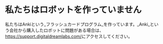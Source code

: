 # 私たちはロボットを作っていません

私たちはAnkiという_フラッシュカードプログラム_を作っています。_Anki_という会社から購入したロボットに問題がある場合は、<https://support.digitaldreamlabs.com/>にアクセスしてください。